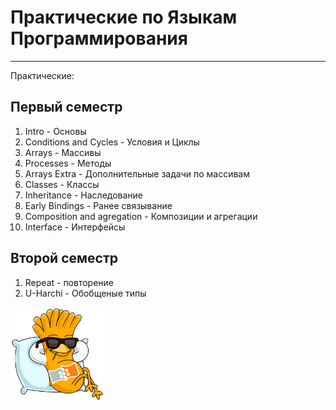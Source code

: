 # Практические по Языкам Программирования
___
Практические:
## Первый семестр
1. Intro - Основы
2. Сonditions and Сycles - Условия и Циклы
3. Arrays - Массивы
4. Processes - Методы
5. Arrays Extra - Дополнительные задачи по массивам
6. Classes - Классы
7. Inheritance - Наследование
8. Early Bindings - Ранее связывание
9. Composition and agregation - Композиции и агрегации
10. Interface - Интерфейсы
## Второй семестр
1. Repeat - повторение
2. U-Harchi - Обобщеные типы

<img src="img/image.jpg" width="150" height="150">
